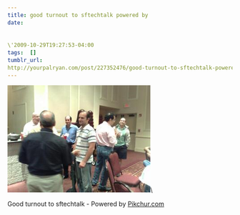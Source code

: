 ```yaml
---
title: good turnout to sftechtalk powered by
date:


\'2009-10-29T19:27:53-04:00  
tags:  [] 
tumblr_url:
http://yourpalryan.com/post/227352476/good-turnout-to-sftechtalk-powered-by
---
```

![](/assets/images/tumblr/tumblr_ksauihWGpW1qz77obo1_400.jpg)\

Good turnout to sftechtalk - Powered by
[Pikchur.com](http://Pikchur.com)

